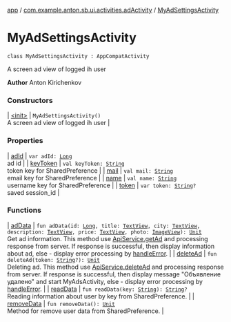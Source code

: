 [app](../../index.md) / [com.example.anton.sb.ui.activities.adActivity](../index.md) / [MyAdSettingsActivity](./index.md)

# MyAdSettingsActivity

`class MyAdSettingsActivity : AppCompatActivity`

A screen ad view of logged ih user

**Author**
Anton Kirichenkov

### Constructors

| [&lt;init&gt;](-init-.md) | `MyAdSettingsActivity()`<br>A screen ad view of logged ih user |

### Properties

| [adId](ad-id.md) | `var adId: `[`Long`](https://kotlinlang.org/api/latest/jvm/stdlib/kotlin/-long/index.html)<br>ad id |
| [keyToken](key-token.md) | `val keyToken: `[`String`](https://kotlinlang.org/api/latest/jvm/stdlib/kotlin/-string/index.html)<br>token key for SharedPreference |
| [mail](mail.md) | `val mail: `[`String`](https://kotlinlang.org/api/latest/jvm/stdlib/kotlin/-string/index.html)<br>email key for SharedPreference |
| [name](name.md) | `val name: `[`String`](https://kotlinlang.org/api/latest/jvm/stdlib/kotlin/-string/index.html)<br>username key for SharedPreference |
| [token](token.md) | `var token: `[`String`](https://kotlinlang.org/api/latest/jvm/stdlib/kotlin/-string/index.html)`?`<br>saved session_id |

### Functions

| [adData](ad-data.md) | `fun adData(id: `[`Long`](https://kotlinlang.org/api/latest/jvm/stdlib/kotlin/-long/index.html)`, title: `[`TextView`](https://developer.android.com/reference/android/widget/TextView.html)`, city: `[`TextView`](https://developer.android.com/reference/android/widget/TextView.html)`, description: `[`TextView`](https://developer.android.com/reference/android/widget/TextView.html)`, price: `[`TextView`](https://developer.android.com/reference/android/widget/TextView.html)`, photo: `[`ImageView`](https://developer.android.com/reference/android/widget/ImageView.html)`): `[`Unit`](https://kotlinlang.org/api/latest/jvm/stdlib/kotlin/-unit/index.html)<br>Get ad information. This method use [ApiService.getAd](../../com.example.anton.sb.service/-api-service/get-ad.md) and processing response from server. If response is successful, then display information about ad, else - display error processing by [handleError](../../com.example.anton.sb.extensions/handle-error.md). |
| [deleteAd](delete-ad.md) | `fun deleteAd(token: `[`String`](https://kotlinlang.org/api/latest/jvm/stdlib/kotlin/-string/index.html)`?): `[`Unit`](https://kotlinlang.org/api/latest/jvm/stdlib/kotlin/-unit/index.html)<br>Deleting ad. This method use [ApiService.deleteAd](../../com.example.anton.sb.service/-api-service/delete-ad.md) and processing response from server. If response is successful, then display message "Объявление удалено" and start MyAdsActivity, else - display error processing by [handleError](../../com.example.anton.sb.extensions/handle-error.md). |
| [readData](read-data.md) | `fun readData(key: `[`String`](https://kotlinlang.org/api/latest/jvm/stdlib/kotlin/-string/index.html)`): `[`String`](https://kotlinlang.org/api/latest/jvm/stdlib/kotlin/-string/index.html)`?`<br>Reading information about user by key from SharedPreference. |
| [removeData](remove-data.md) | `fun removeData(): `[`Unit`](https://kotlinlang.org/api/latest/jvm/stdlib/kotlin/-unit/index.html)<br>Method for remove user data from SharedPreference. |

